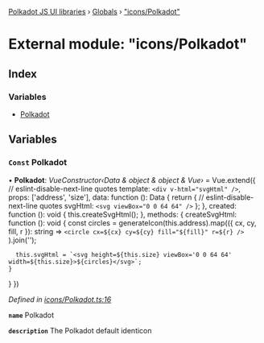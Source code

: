 [Polkadot JS UI libraries](../README.md) › [Globals](../globals.md) › ["icons/Polkadot"](_icons_polkadot_.md)

# External module: "icons/Polkadot"

## Index

### Variables

* [Polkadot](_icons_polkadot_.md#const-polkadot)

## Variables

### `Const` Polkadot

• **Polkadot**: *VueConstructor‹Data & object & object & Vue›* =  Vue.extend({
  // eslint-disable-next-line quotes
  template: `<div v-html="svgHtml" />`,
  props: ['address', 'size'],
  data: function (): Data {
    return {
      // eslint-disable-next-line quotes
      svgHtml: `<svg viewBox="0 0 64 64" />`
    };
  },
  created: function (): void {
    this.createSvgHtml();
  },
  methods: {
    createSvgHtml: function (): void {
      const circles = generateIcon(this.address).map(({ cx, cy, fill, r }): string =>
        `<circle cx=${cx} cy=${cy} fill="${fill}" r=${r} />`
      ).join('');

      this.svgHtml = `<svg height=${this.size} viewBox='0 0 64 64' width=${this.size}>${circles}</svg>`;
    }
  }
})

*Defined in [icons/Polkadot.ts:16](https://github.com/polkadot-js/ui/blob/fee714f/packages/vue-identicon/src/icons/Polkadot.ts#L16)*

**`name`** Polkadot

**`description`** The Polkadot default identicon
